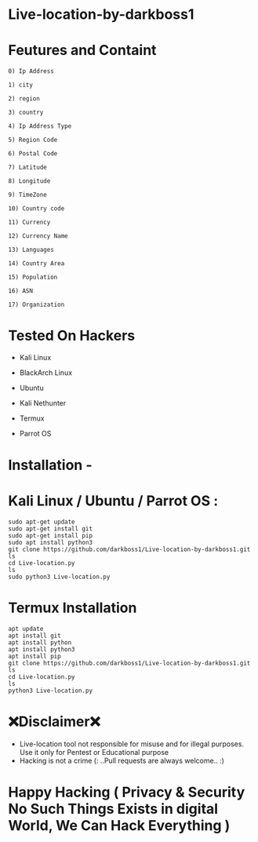 # Live-location-by-darkboss1
# Feutures and Containt
    0) Ip Address
    
    1) city
    
    2) region
    
    3) country
    
    4) Ip Address Type
    
    5) Region Code
    
    6) Postal Code
    
    7) Latitude
    
    8) Longitude
    
    9) TimeZone 
    
    10) Country code
    
    11) Currency
    
    12) Currency Name
    
    13) Languages 
    
    14) Country Area
    
    15) Population
    
    16) ASN
    
    17) Organization
 # Tested On Hackers
* Kali Linux

* BlackArch Linux

* Ubuntu

* Kali Nethunter

* Termux

* Parrot OS
# Installation -
# Kali Linux / Ubuntu / Parrot OS :
    sudo apt-get update
    sudo apt-get install git
    sudo apt-get install pip
    sudo apt install python3
    git clone https://github.com/darkboss1/Live-location-by-darkboss1.git
    ls
    cd Live-location.py 
    ls
    sudo python3 Live-location.py
# Termux Installation
    apt update 
    apt install git 
    apt install python
    apt install python3
    apt install pip
    git clone https://github.com/darkboss1/Live-location-by-darkboss1.git
    ls
    cd Live-location.py
    ls
    python3 Live-location.py
# ❌Disclaimer❌
* Live-location tool not responsible for misuse and for illegal purposes. Use it only for Pentest or Educational purpose
* Hacking is not a crime (: ..Pull requests are always welcome.. :)
# Happy Hacking ( Privacy & Security No Such Things Exists in digital World, We Can Hack Everything )
